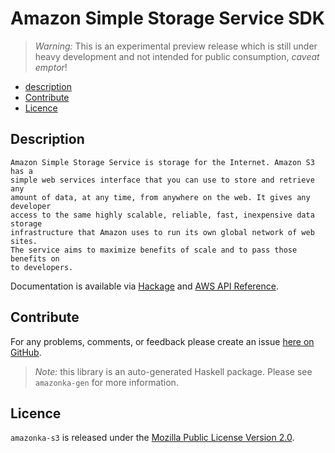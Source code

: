# Amazon Simple Storage Service SDK

> _Warning:_ This is an experimental preview release which is still under heavy development and not intended for public consumption, _caveat emptor_!

* [description](#description)
* [Contribute](#contribute)
* [Licence](#licence)

## Description

    Amazon Simple Storage Service is storage for the Internet. Amazon S3 has a
    simple web services interface that you can use to store and retrieve any
    amount of data, at any time, from anywhere on the web. It gives any developer
    access to the same highly scalable, reliable, fast, inexpensive data storage
    infrastructure that Amazon uses to run its own global network of web sites.
    The service aims to maximize benefits of scale and to pass those benefits on
    to developers.

Documentation is available via [Hackage](http://hackage.haskell.org/package/amazonka-s3)
and [AWS API Reference](http://docs.aws.amazon.com/AmazonS3/latest/API/Welcome.html).


## Contribute

For any problems, comments, or feedback please create an issue [here on GitHub](https://github.com/brendanhay/amazonka/issues).

> _Note:_ this library is an auto-generated Haskell package. Please see `amazonka-gen` for more information.


## Licence

`amazonka-s3` is released under the [Mozilla Public License Version 2.0](http://www.mozilla.org/MPL/).
